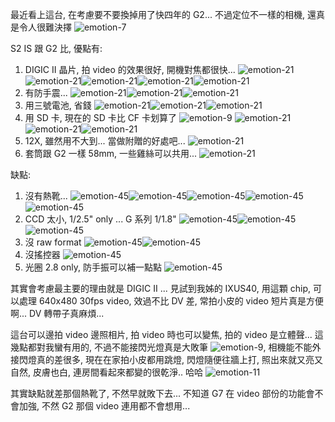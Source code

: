最近看上這台, 在考慮要不要換掉用了快四年的 G2... 不過定位不一樣的相機, 還真是令人很難決擇 ![emotion-7](/images/2005-08-13-canon-powershot-s2-is/emotion-7.gif)

S2 IS 跟 G2 比, 優點有:

<!--more-->

1. DIGIC II 晶片, 拍 video 的效果很好, 開機對焦都很快... ![emotion-21](/images/2005-08-13-canon-powershot-s2-is/emotion-21.gif)![emotion-21](/images/2005-08-13-canon-powershot-s2-is/emotion-21.gif)![emotion-21](/images/2005-08-13-canon-powershot-s2-is/emotion-21.gif)![emotion-21](/images/2005-08-13-canon-powershot-s2-is/emotion-21.gif)![emotion-21](/images/2005-08-13-canon-powershot-s2-is/emotion-21.gif)
2. 有防手震... ![emotion-21](/images/2005-08-13-canon-powershot-s2-is/emotion-21.gif)![emotion-21](/images/2005-08-13-canon-powershot-s2-is/emotion-21.gif)![emotion-21](/images/2005-08-13-canon-powershot-s2-is/emotion-21.gif)
3. 用三號電池, 省錢 ![emotion-21](/images/2005-08-13-canon-powershot-s2-is/emotion-21.gif)![emotion-21](/images/2005-08-13-canon-powershot-s2-is/emotion-21.gif)![emotion-21](/images/2005-08-13-canon-powershot-s2-is/emotion-21.gif)
4. 用 SD 卡, 現在的 SD 卡比 CF 卡划算了 ![emotion-9](/images/2005-08-13-canon-powershot-s2-is/emotion-9.gif) ![emotion-21](/images/2005-08-13-canon-powershot-s2-is/emotion-21.gif)![emotion-21](/images/2005-08-13-canon-powershot-s2-is/emotion-21.gif)![emotion-21](/images/2005-08-13-canon-powershot-s2-is/emotion-21.gif)
5. 12X, 雖然用不大到... 當做附贈的好處吧... ![emotion-21](/images/2005-08-13-canon-powershot-s2-is/emotion-21.gif)
6. 套筒跟 G2 一樣 58mm, 一些雞絲可以共用... ![emotion-21](/images/2005-08-13-canon-powershot-s2-is/emotion-21.gif)

缺點:

1. 沒有熱靴... ![emotion-45](/images/2005-08-13-canon-powershot-s2-is/emotion-45.gif)![emotion-45](/images/2005-08-13-canon-powershot-s2-is/emotion-45.gif)![emotion-45](/images/2005-08-13-canon-powershot-s2-is/emotion-45.gif)![emotion-45](/images/2005-08-13-canon-powershot-s2-is/emotion-45.gif)![emotion-45](/images/2005-08-13-canon-powershot-s2-is/emotion-45.gif)
2. CCD 太小, 1/2.5" only ... G 系列 1/1.8" ![emotion-45](/images/2005-08-13-canon-powershot-s2-is/emotion-45.gif)![emotion-45](/images/2005-08-13-canon-powershot-s2-is/emotion-45.gif)![emotion-45](/images/2005-08-13-canon-powershot-s2-is/emotion-45.gif)
3. 沒 raw format ![emotion-45](/images/2005-08-13-canon-powershot-s2-is/emotion-45.gif)![emotion-45](/images/2005-08-13-canon-powershot-s2-is/emotion-45.gif)
4. 沒搖控器 ![emotion-45](/images/2005-08-13-canon-powershot-s2-is/emotion-45.gif)
5. 光圈 2.8 only, 防手振可以補一點點 ![emotion-45](/images/2005-08-13-canon-powershot-s2-is/emotion-45.gif)

其實會考慮最主要的理由就是 DIGIC II ... 見試到我姊的 IXUS40, 用這顆 chip, 可以處理 640x480 30fps video, 效過不比 DV 差, 常拍小皮的 video 短片真是方便啊... DV 轉帶子真麻煩...

這台可以邊拍 video 邊照相片, 拍 video 時也可以變焦, 拍的 video 是立體聲... 這幾點都對我蠻有用的, 不過不能接閃光燈真是大敗筆 ![emotion-9](/images/2005-08-13-canon-powershot-s2-is/emotion-9.gif), 相機能不能外接閃燈真的差很多, 現在在家拍小皮都用跳燈, 閃燈隨便往牆上打, 照出來就又亮又自然, 皮膚也白, 連房間看起來都變的很乾淨.. 哈哈 ![emotion-11](/images/2005-08-13-canon-powershot-s2-is/emotion-11.gif)

其實缺點就差那個熱靴了, 不然早就敗下去... 不知道 G7 在 video 部份的功能會不會加強, 不然 G2 那個 video 連用都不會想用...